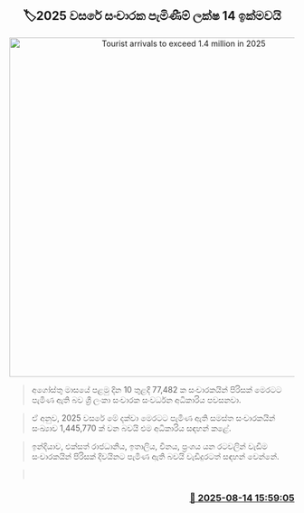 <p align='center'><b><h2 align='center' title='Tourist arrivals to exceed 1.4 million in 2025'>🏷2025 වසරේ සංචාරක පැමිණීම් ලක්ෂ 14 ඉක්මවයි</h2></b></p>
<p align='center'><img src='https://helakuru.sgp1.cdn.digitaloceanspaces.com/esana/images/lib/tourists-airport.jpg' width='600' alt='Tourist arrivals to exceed 1.4 million in 2025'></p>

> අගෝස්තු මාසයේ පළමු දින 10 තුළදී 77,482 ක සංචාරකයින් පිරිසක් මෙරටට පැමිණ ඇති බව ශ්‍රී ලංකා සංචාරක සංවර්ධන අධිකාරිය පවසනවා.

> ඒ අනුව, 2025 වසරේ මේ දක්වා මෙරටට පැමිණ ඇති සමස්ත සංචාරකයින් සංඛ්‍යාව 1,445,770 ක් වන බවයි එම අධිකාරිය සඳහන් කළේ.

> ඉන්දියාව, එක්සත් රාජධානිය, ඉතාලිය, චීනය, ප්‍රංශය යන රටවලින් වැඩිම සංචාරකයින් පිරිසක් දිවයිනට පැමිණ ඇති බවයි වැඩිදුරටත් සඳහන් වෙන්නේ.

>  



<h3 align='right'><a href='https://www.helakuru.lk/esana/p/112708/'>📅 2025-08-14 15:59:05</a></h3>
